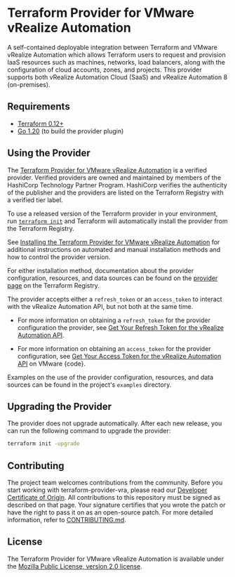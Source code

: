 # Terraform Provider for VMware vRealize Automation

A self-contained deployable integration between Terraform and VMware vRealize Automation which allows Terraform users to request and provision IaaS resources such as machines, networks, load balancers, along with the configuration of cloud accounts, zones, and projects. This provider supports both vRealize Automation Cloud (SaaS) and vRealize Automation 8 (on-premises). 

## Requirements

* [Terraform 0.12+](https://www.terraform.io/downloads.html)
* [Go 1.20](https://golang.org/dl/) (to build the provider plugin)

## Using the Provider

The [Terraform Provider for VMware vRealize Automation](https://registry.terraform.io/providers/vmware/vra/latest) is a verified provider. Verified providers are owned and maintained by members of the HashiCorp Technology Partner Program. HashiCorp verifies the authenticity of the publisher and the providers are listed on the Terraform Registry with a verified tier label.

To use a released version of the Terraform provider in your environment, run [`terraform init`](https://www.terraform.io/docs/commands/init.html) and Terraform will automatically install the provider from the Terraform Registry. 

See [Installing the Terraform Provider for VMware vRealize Automation](docs/install_provider.md) for additional instructions on automated and manual installation methods and how to control the provider version.

For either installation method, documentation about the provider configuration, resources, and data sources can be found on the [provider page](https://registry.terraform.io/providers/vmware/vra/latest/docs) on the Terraform Registry.

The provider accepts either a `refresh_token` or an `access_token` to interact with the vRealize Automation API, but not both at the same time. 

* For more information on obtaining a `refresh_token` for the provider configuration the provider, see [Get Your Refresh Token for the vRealize Automation API](docs/refresh_token.md).

* For more information on obtaining an `access_token` for the provider configuration, see [Get Your Access Token for the vRealize Automation API](https://code.vmware.com/docs/14701/vrealize-automation-8-6-api-programming-guide/GUID-AC1E4407-6139-412A-B4AA-1F102942EA94.html) on VMware {code}.

Examples on the use of the provider configuration, resources, and data sources can be found in the project's  `examples` directory.

## Upgrading the Provider

The provider does not upgrade automatically. After each new release, you can run the following command to upgrade the provider: 

```bash
terraform init -upgrade
```

## Contributing

The project team welcomes contributions from the community. Before you start working with terraform-provider-vra, please read our [Developer Certificate of Origin](https://cla.vmware.com/dco). All contributions to this repository must be signed as described on that page. Your signature certifies that you wrote the patch or have the right to pass it on as an open-source patch. For more detailed information, refer to [CONTRIBUTING.md](CONTRIBUTING.md).

## License

The Terraform Provider for VMware vRealize Automation is available under the [Mozilla Public License, version 2.0 license](LICENSE).
